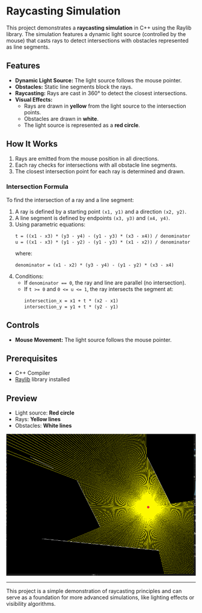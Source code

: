 # Raycasting Simulation

This project demonstrates a **raycasting simulation** in C++ using the Raylib library. The simulation features a dynamic light source (controlled by the mouse) that casts rays to detect intersections with obstacles represented as line segments.

## Features
- **Dynamic Light Source:** The light source follows the mouse pointer.
- **Obstacles:** Static line segments block the rays.
- **Raycasting:** Rays are cast in 360° to detect the closest intersections.
- **Visual Effects:** 
  - Rays are drawn in **yellow** from the light source to the intersection points.
  - Obstacles are drawn in **white**.
  - The light source is represented as a **red circle**.

## How It Works
1. Rays are emitted from the mouse position in all directions.
2. Each ray checks for intersections with all obstacle line segments.
3. The closest intersection point for each ray is determined and drawn.

### Intersection Formula
To find the intersection of a ray and a line segment:
1. A ray is defined by a starting point `(x1, y1)` and a direction `(x2, y2)`.
2. A line segment is defined by endpoints `(x3, y3)` and `(x4, y4)`.
3. Using parametric equations:
   ```
   t = ((x1 - x3) * (y3 - y4) - (y1 - y3) * (x3 - x4)) / denominator
   u = ((x1 - x3) * (y1 - y2) - (y1 - y3) * (x1 - x2)) / denominator
   ```
   where:
   ```
   denominator = (x1 - x2) * (y3 - y4) - (y1 - y2) * (x3 - x4)
   ```
4. Conditions:
   - If `denominator == 0`, the ray and line are parallel (no intersection).
   - If `t >= 0` and `0 <= u <= 1`, the ray intersects the segment at:
     ```
     intersection_x = x1 + t * (x2 - x1)
     intersection_y = y1 + t * (y2 - y1)
     ```

## Controls
- **Mouse Movement:** The light source follows the mouse pointer.

## Prerequisites
- C++ Compiler
- [Raylib](https://www.raylib.com/) library installed



## Preview
- Light source: **Red circle**
- Rays: **Yellow lines**
- Obstacles: **White lines**

![Screenshot](ss3.png)

---

This project is a simple demonstration of raycasting principles and can serve as a foundation for more advanced simulations, like lighting effects or visibility algorithms.
